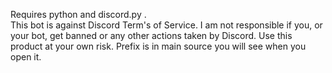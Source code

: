 Requires python and discord.py .  
This bot is against Discord Term's of Service. I am not responsible if you, or your bot, get banned or any other actions taken by Discord.
Use this product at your own risk. Prefix is in main source you will see when you open it.
